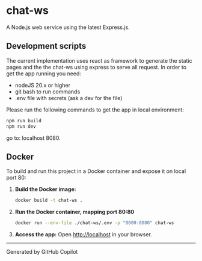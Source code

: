# chat-ws

A Node.js web service using the latest Express.js. 

## Development scripts

The current implementation uses react as framework to generate the static pages and the the chat-ws using express to serve all request. In order to get the app running you need:

- nodeJS 20.x or higher
- git bash to run commands
- .env file with secrets (ask a dev for the file)

Please run the following commands to get the app in local environment:
```sh
npm run build
npm run dev
```

go to: localhost 8080.

## Docker

To build and run this project in a Docker container and expose it on local port 80:

1. **Build the Docker image:**
   ```bash
   docker build -t chat-ws .
   ```
2. **Run the Docker container, mapping port 80:80**
   ```bash
   docker run --env-file ./chat-ws/.env -p "8080:8080" chat-ws
   ```
3. **Access the app:**
   Open [http://localhost](http://localhost) in your browser.

---

Generated by GitHub Copilot


